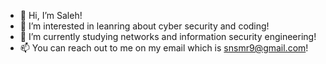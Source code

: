 - 👋 Hi, I’m Saleh!
- 👀 I’m interested in leanring about cyber security and coding!
- 🌱 I’m currently studying networks and information security engineering!
- 📫 You can reach out to me on my email which is snsmr9@gmail.com!

<!---
snsmr9/snsmr9 is a ✨ special ✨ repository because its `README.md` (this file) appears on your GitHub profile.
You can click the Preview link to take a look at your changes.
--->
